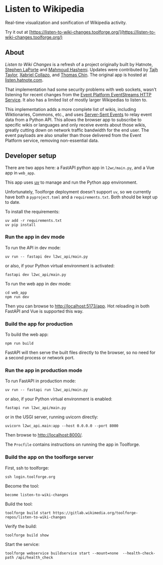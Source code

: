 # Listen to Wikipedia

Real-time visualization and sonification of Wikipedia activity.

Try it out at [https://listen-to-wiki-changes.toolforge.org/](https://listen-to-wiki-changes.toolforge.org/)

## About

*Listen to Wiki Changes* is a refresh of a project originally built by Hatnote,
[Stephen LaPorte](https://github.com/slaporte) and [Mahmoud Hashemi](https://github.com/mahmoud).
Updates were contributed by
[Tajh Taylor](https://gitlab.wikimedia.org/ttaylor),
[Xabriel Collazo](https://gitlab.wikimedia.org/xcollazo), and
[Thomas Chin](https://gitlab.wikimedia.org/tchin).
The original app is hosted at [listen.hatnote.com](http://listen.hatnote.com).

That implementation had some security problems with web sockets, wasn't listening for recent
changes from the [Event Platform EventStreams HTTP Service](https://wikitech.wikimedia.org/wiki/Event_Platform/EventStreams_HTTP_Service).
It also has a limited list of mostly larger Wikipedias to listen to.

This implementation adds a more complete list of wikis, including Wiktionaries, Commons, etc., and 
uses [Server-Sent Events](https://developer.mozilla.org/en-US/docs/Web/API/Server-sent_events) to relay event
data from a Python API.  This allows the browser app to subscribe to specific wikis or languages and only
receive events about those wikis, greatly cutting down on network traffic bandwidth for the end user. 
The event payloads are also smaller than those delivered from the Event Platform service, removing non-essential data.

## Developer setup

There are two apps here: a FastAPI python app in `l2wc/main.py`, and a Vue app in `web_app`.

This app uses [uv](https://docs.astral.sh/uv/) to manage and run the Python app environment.

Unfortunately, Toolforge deployment doesn't support `uv`, so we currently have both a `pyproject.toml`
and a `requirements.txt`.  Both should be kept up to date.

To install the requirements: 

    uv add -r requirements.txt
    uv pip install 


### Run the app in dev mode

To run the API in dev mode: 

    uv run -- fastapi dev l2wc_api/main.py

or also, if your Python virtual environment is activated:

    fastapi dev l2wc_api/main.py

To run the web app in dev mode: 

    cd web_app
    npm run dev

Then you can browse to [http://localhost:5173/app](http://localhost:5173/app). 
Hot reloading in both FastAPI and Vue is supported this way.

### Build the app for production

To build the web app:

    npm run build

FastAPI will then serve the built files directly to the browser, so no need for a second process or network port.

### Run the app in production mode

To run FastAPI in production mode:

    uv run -- fastapi run l2wc_api/main.py

or also, if your Python virtual environment is enabled:

    fastapi run l2wc_api/main.py

or in the USGI server, running uvicorn directly:

    uvicorn l2wc_api.main:app --host 0.0.0.0 --port 8000

Then browse to [http://localhost:8000/](http://localhost:8000/). 

The `Procfile` contains instructions on running the app in Toolforge.

### Build the app on the toolforge server

First, ssh to toolforge:

    ssh login.toolforge.org

Become the tool:

    become listen-to-wiki-changes

Build the tool:

    toolforge build start https://gitlab.wikimedia.org/toolforge-repos/listen-to-wiki-changes

Verify the build:

    toolforge build show

Start the service:

    toolforge webservice buildservice start --mount=none  --health-check-path /api/health_check


